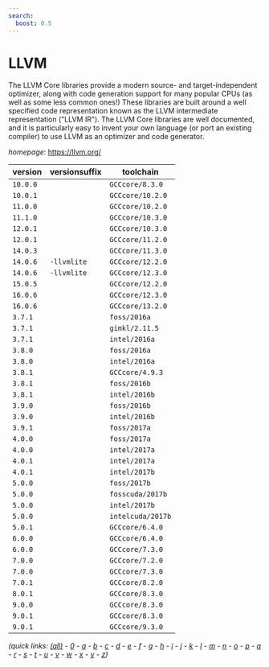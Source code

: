 ```yaml
---
search:
  boost: 0.5
---
```

# LLVM

The LLVM Core libraries provide a modern source- and target-independent  optimizer, along with code generation support for many popular CPUs  (as well as some less common ones!) These libraries are built around a well  specified code representation known as the LLVM intermediate representation  ("LLVM IR"). The LLVM Core libraries are well documented, and it is  particularly easy to invent your own language (or port an existing compiler)  to use LLVM as an optimizer and code generator.

*homepage*: <https://llvm.org/>

version | versionsuffix | toolchain
--------|---------------|----------
``10.0.0`` |  | ``GCCcore/8.3.0``
``10.0.1`` |  | ``GCCcore/10.2.0``
``11.0.0`` |  | ``GCCcore/10.2.0``
``11.1.0`` |  | ``GCCcore/10.3.0``
``12.0.1`` |  | ``GCCcore/10.3.0``
``12.0.1`` |  | ``GCCcore/11.2.0``
``14.0.3`` |  | ``GCCcore/11.3.0``
``14.0.6`` | ``-llvmlite`` | ``GCCcore/12.2.0``
``14.0.6`` | ``-llvmlite`` | ``GCCcore/12.3.0``
``15.0.5`` |  | ``GCCcore/12.2.0``
``16.0.6`` |  | ``GCCcore/12.3.0``
``16.0.6`` |  | ``GCCcore/13.2.0``
``3.7.1`` |  | ``foss/2016a``
``3.7.1`` |  | ``gimkl/2.11.5``
``3.7.1`` |  | ``intel/2016a``
``3.8.0`` |  | ``foss/2016a``
``3.8.0`` |  | ``intel/2016a``
``3.8.1`` |  | ``GCCcore/4.9.3``
``3.8.1`` |  | ``foss/2016b``
``3.8.1`` |  | ``intel/2016b``
``3.9.0`` |  | ``foss/2016b``
``3.9.0`` |  | ``intel/2016b``
``3.9.1`` |  | ``foss/2017a``
``4.0.0`` |  | ``foss/2017a``
``4.0.0`` |  | ``intel/2017a``
``4.0.1`` |  | ``intel/2017a``
``4.0.1`` |  | ``intel/2017b``
``5.0.0`` |  | ``foss/2017b``
``5.0.0`` |  | ``fosscuda/2017b``
``5.0.0`` |  | ``intel/2017b``
``5.0.0`` |  | ``intelcuda/2017b``
``5.0.1`` |  | ``GCCcore/6.4.0``
``6.0.0`` |  | ``GCCcore/6.4.0``
``6.0.0`` |  | ``GCCcore/7.3.0``
``7.0.0`` |  | ``GCCcore/7.2.0``
``7.0.0`` |  | ``GCCcore/7.3.0``
``7.0.1`` |  | ``GCCcore/8.2.0``
``8.0.1`` |  | ``GCCcore/8.3.0``
``9.0.0`` |  | ``GCCcore/8.3.0``
``9.0.1`` |  | ``GCCcore/8.3.0``
``9.0.1`` |  | ``GCCcore/9.3.0``


*(quick links: [(all)](../index.md) - [0](../0/index.md) - [a](../a/index.md) - [b](../b/index.md) - [c](../c/index.md) - [d](../d/index.md) - [e](../e/index.md) - [f](../f/index.md) - [g](../g/index.md) - [h](../h/index.md) - [i](../i/index.md) - [j](../j/index.md) - [k](../k/index.md) - [l](../l/index.md) - [m](../m/index.md) - [n](../n/index.md) - [o](../o/index.md) - [p](../p/index.md) - [q](../q/index.md) - [r](../r/index.md) - [s](../s/index.md) - [t](../t/index.md) - [u](../u/index.md) - [v](../v/index.md) - [w](../w/index.md) - [x](../x/index.md) - [y](../y/index.md) - [z](../z/index.md))*


